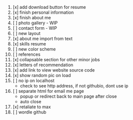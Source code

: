1. [x] add download button for resume
2. [x] finish personal information
3. [x] finish about me
4. [ ] photo gallery - WIP
5. [ ] contact form - WIP
6. [ ] new layout
7. [x] about me import from text
8. [x] skills resume
9. [ ] new color scheme
10. [ ] references
11. [x] collapsable section for other minor jobs
12. [x] letters of recommendation
13. [x] add link to view website source code
14. [x] show random pic on load
15. [ ] no ip on localhost
    - check to see http address, if not githubio, dont use ip
16. [ ] separate html for email me page
    - popup or redirect back to main page after close
    - auto close
17. [x] retaliate to max 
18. [ ] wordle github